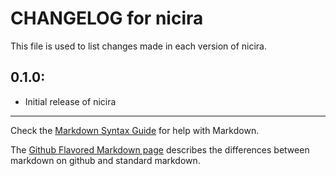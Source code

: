 # CHANGELOG for nicira

This file is used to list changes made in each version of nicira.

## 0.1.0:

* Initial release of nicira

- - - 
Check the [Markdown Syntax Guide](http://daringfireball.net/projects/markdown/syntax) for help with Markdown.

The [Github Flavored Markdown page](http://github.github.com/github-flavored-markdown/) describes the differences between markdown on github and standard markdown.
